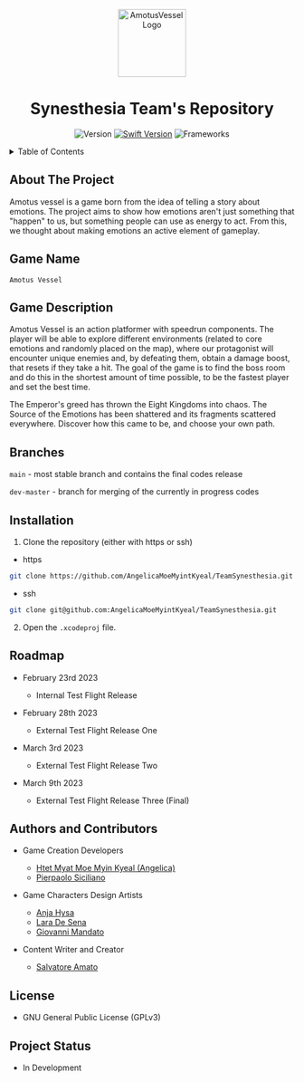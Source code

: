 <p align="center">
<img width="120" alt="AmotusVesselLogo" src="https://user-images.githubusercontent.com/74500135/223088659-77f123cc-167d-42bf-a511-b7ba9f0a0c65.png">
<h1 align="center">Synesthesia Team's Repository </h1>
<div style="text" align="center">

![Version](https://img.shields.io/static/v1?label=Version&message=1.0&color=brightgreen)
[![Swift Version](https://img.shields.io/static/v1?label=Swift%20Version&message=5&color=brightgreen&logo=swift)](https://www.swift.org/getting-started/)
![Frameworks](https://img.shields.io/static/v1?label=Frameworks&message=SwiftUI%20|%20SpriteKit%20|%20GamePlayKit%20|%20GameController%20|%20AVKit&color=brightgreen&logo=swift)

</div>
</p>

<details>
  <summary>Table of Contents</summary>
  <ol>
    <li>
      <a href="#about-the-project">About The Project</a>
    </li>
    <li>
      <a href="#game-name">Game Name</a>
    </li>
    <li><a href="#game-description">Game Description</a></li>
    <li><a href="#branches">Branches</a></li>
    <li><a href="#installation">Installation</a></li>
    <li><a href="#roadmap">Roadmap</a></li>
    <li><a href="#authors-and-contributors">Authors and Contributors</a></li>
    <li><a href="#license">License</a></li>
    <li><a href="#project-status">Project Status</a></li>
  </ol>
</details>

## About The Project

Amotus vessel is a game born from the idea of telling a story about emotions. The project aims to show how emotions aren't just something that "happen" to us, but something people can use as energy to act. From this, we thought about making emotions an active element of gameplay.

## Game Name
`
Amotus Vessel
`

## Game Description

Amotus Vessel is an action platformer with speedrun components. The player will be able to explore different environments (related to core emotions and randomly placed on the map), where our protagonist will encounter unique enemies and, by defeating them, obtain a damage boost, that resets if they take a hit. The goal of the game is to find the boss room and do this in the shortest amount of time possible, to be the fastest player and set the best time.

The Emperor's greed has thrown the Eight Kingdoms into chaos. The Source of the Emotions has been shattered and its fragments scattered everywhere. 
Discover how this came to be, and choose your own path.

## Branches

`main` - most stable branch and contains the final codes release

`dev-master` - branch for merging of the currently in progress codes

## Installation

1. Clone the repository (either with https or ssh)

  - https

  ```sh
  git clone https://github.com/AngelicaMoeMyintKyeal/TeamSynesthesia.git
  ```

  - ssh
  
  ```sh
  git clone git@github.com:AngelicaMoeMyintKyeal/TeamSynesthesia.git
  ```

2. Open the `.xcodeproj` file.

## Roadmap

- February 23rd 2023
  - Internal Test Flight Release
  
- February 28th 2023
  - External Test Flight Release One
  
- March 3rd 2023
  - External Test Flight Release Two
  
- March 9th 2023
  - External Test Flight Release Three (Final)

## Authors and Contributors

- Game Creation Developers
  - [Htet Myat Moe Myin Kyeal (Angelica)](https://github.com/AngelicaMoeMyintKyeal)
  - [Pierpaolo Siciliano](https://github.com/PierSic-dev)
  
- Game Characters Design Artists
  - [Anja Hysa](https://github.com/oceanjah)
  - [Lara De Sena](https://github.com/kumoriheart)
  - [Giovanni Mandato](https://github.com/GiovanniMandato)
  
- Content Writer and Creator
  - [Salvatore Amato](https://github.com/Salvatore-Amato)

## License

- GNU General Public License (GPLv3)

## Project Status

- In Development
